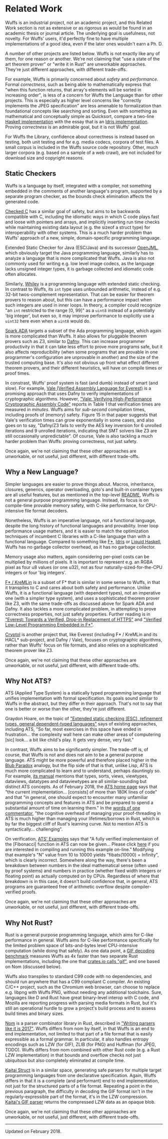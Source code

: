 # Related Work

Wuffs is an industrial project, not an academic project, and this Related Work
section is not as extensive or as rigorous as would be found in an academic
thesis or journal article. The underlying goal is usefulness, not novelty. For
Wuffs' users, it'd perfectly fine to have multiple implementations of a good
idea, even if the later ones wouldn't earn a Ph. D.

A number of other projects are listed below. Wuffs is not exactly like any of
them, for one reason or another. We're not claiming that "use a state of the
art theorem prover" or "write it in Rust" are unworkable approaches. They're
just different approaches, with different trade-offs.

For example, Wuffs is primarily concerned about *safety* and *performance*.
Formal *correctness*, such as being able to mathematically express that "when
this function returns, that array's elements will be sorted in increasing
order", is less of a concern for Wuffs the Language than for other projects.
This is especially as higher level concerns like "correctly implements the JPEG
specification" are less amenable to formalization than foundational concepts
like searching and sorting. Even with something as mathematical and
conceptually simple as Quicksort, compare a two-line [Haskell
implementation](https://rosettacode.org/wiki/Sorting_algorithms/Quicksort#Haskell)
with the essay that is an [Idris
implementation](https://github.com/bmsherman/blog/wiki/Quicksort-in-Idris).
Proving *correctness* is an admirable goal, but it is not Wuffs' goal.

For Wuffs the Library, confidence about correctness is instead based on
testing, both unit testing and for e.g. media codecs, corpora of test files. A
small corpus is included in the Wuffs source code repository. Other, much
larger corpora (e.g. based on a sample of a web crawl), are not included for
download size and copyright reasons.


## Static Checkers

Wuffs is a language by itself, integrated with a compiler, not something
embedded in the comments of another language's program, supported by a separate
program checker, as the bounds check elimination affects the generated code.

[Checked C](https://www.microsoft.com/en-us/research/project/checked-c/) has a
similar goal of safety, but aims to be backwards compatible with C, including
the idiomatic ways in which C code plays fast and loose with pointers and
arrays, and implicitly inserting run time checks while maintaining existing
data layout (e.g. the sizeof a struct type) for interoperability with other
systems. This is a much harder problem than Wuffs' approach of a new, simple,
domain-specific programming language.

Extended Static Checker for Java (ESC/Java) and its successor
[OpenJML](http://www.openjml.org/), which obviously target the Java programming
language, similarly has to analyze a language that is more complicated that
Wuffs. Java is also not commonly used for writing e.g. low level image codecs,
as the language lacks unsigned integer types, it is garbage collected and
idiomatic code often allocates.

Similarly, [Whiley](http://whiley.org/) is a programming language with extended
static checking. In contrast to Wuffs, its `int` type uses unbounded
arithmetic, instead of e.g. 32-bit twos-complement representation. That can be
easier for theorem provers to reason about, but this can have a performance
impact when such integers are used in inner loops. In theory, a compiler could
recognize "an `int` restricted to the range [0, 99]" as a `uint8` instead of a
potentially 'big integer', but even so, it may improve performance to
explicitly use a `uint32` here even when a `uint8` would do.

[Spark ADA](http://libre.adacore.com/tools/spark-gpl-edition/) targets a subset
of the Ada programming language, which again is more complicated than Wuffs. It
also allows for pluggable theorem provers such as Z3, similar to
[Dafny](http://research.microsoft.com/dafny). This can increase programmer
productivity in that it can take less effort to prove more programs safe, but
it also affects reproducibility (when some programs that are provable in one
programmer's configuration are unprovable in another) and the size of the
trusted computing base. It's also not obvious up front what effect different
theorem provers, and their different heuristics, will have on compile times or
proof times.

In constrast, Wuffs' proof system is fast (and dumb) instead of smart (and
slow). For example, [Vale (Verified Assembly Language for
Everest)](https://github.com/project-everest/vale) is a promising approach that
uses Dafny to verify implementations of cryptographic algorithms. However,
["Vale: Verifying High-Performance Cryptographic Assembly
Code"](http://www.andrew.cmu.edu/user/bparno/papers/vale.pdf) reports in Table
1 that verification times are measured in *minutes*. Wuffs aims for
*sub-second* compilation times, including proofs of (memory) safety. Figure 15
in that paper suggests that Vale's verification times can grow exponentially in
some cases, and also goes on to say, "Dafny/Z3 fails to verify the AES key
inversion for 6 unrolled iterations and 9 unrolled iterations, indicating that
SMT solvers like Z3 are still occasionally unpredictable". Of course, Vale is
also tackling a much harder problem than Wuffs: proving correctness, not just
safety.

Once again, we're not claiming that these other approaches are unworkable, or
not useful, just different, with different trade-offs.


## Why a New Language?

Simpler languages are easier to prove things about. Macros, inheritance,
closures, generics, operator overloading, goto's and built-in container types
are all useful features, but as mentioned in the top-level
[README](/README.md), Wuffs is not a general purpose programming language.
Instead, its focus is on compile-time provable memory safety, with C-like
performance, for CPU-intensive file format decoders.

Nonetheless, Wuffs is an imperative language, not a functional language,
despite the long history of functional languages and provability. Inner loop
performance usage matters, and it is easier to match the optimization
techniques of incumbent C libraries with a C-like language than with a
functional language. Compared to something like
[F\*](https://www.fstar-lang.org/), [Idris](https://www.idris-lang.org/) or
[Liquid Haskell](https://ucsd-progsys.github.io/liquidhaskell-blog/), Wuffs has
no garbage collector overhead, as it has no garbage collector.

Memory usage also matters, again considering per-pixel costs can be multiplied
by millions of pixels. It is important to represent e.g. an RGBA pixel as four
u8 values (or one u32), not as four naturally-sized-for-the-CPU integers or
four 'big integers'.

[F\* / KreMLin](https://github.com/FStarLang/kremlin) is a subset of F\* that
is similar in some sense to Wuffs, in that it transpiles to C and cares about
both safety and performance. Unlike Wuffs, it is a functional language (with
dependent types), not an imperative one (with a simpler type system), and uses
a sophisticated theorem prover like Z3, with the same trade-offs as discussed
above for Spark ADA and Dafny. It also tackles a more complicated problem, in
attempting to prove correctness properties, not just safety properties. Further
reading is in ["Everest: Towards a Verified, Drop-in Replacement of
HTTPS"](https://project-everest.github.io/assets/snapl2017.pdf) and ["Verified
Low-Level Programming Embedded in F\*"](https://arxiv.org/pdf/1703.00053.pdf).

[Cryptol](https://github.com/GaloisInc/cryptol) is another project that, like
Everest (including F\* / KreMLin and its HACL\* sub-project, and Dafny / Vale),
focuses on cryptographic algorithms, rather than Wuffs' focus on file formats,
and also relies on a sophisticated theorem prover like Z3.

Once again, we're not claiming that these other approaches are unworkable, or
not useful, just different, with different trade-offs.


## Why Not ATS?

ATS (Applied Type System) is a statically typed programming language that
unifies implementation with formal specification. Its goals sound similar to
Wuffs in the abstract, but they differ in their approach. That's not to say
that one is better or worse than the other, they're just different.

Graydon Hoare, on the topic of ["Extended static checking (ESC), refinement
types, general dependent-typed
languages"](https://graydon2.dreamwidth.org/253769.html) says of existing
approaches, including ATS, "So far, most exercises in this space have ended in
frustration... the complexity wall here can make other areas of computering
[sic] look... a bit like child's play. It gets very dense, very fast."

In contrast, Wuffs aims to be significantly simpler. The trade-off is, of
course, that Wuffs is not and does not aim to be a general purpose language.
ATS might be more powerful and therefore placed higher in the [Blub
Paradox](http://www.paulgraham.com/avg.html) analogy, but the flip side of that
is that, unlike Lisp, ATS is much more complicated to learn and to understand,
perhaps dauntingly so. For example, [its
manual](http://ats-lang.sourceforge.net/DOCUMENT/INT2PROGINATS/HTML/book1.html)
mentions that types, sorts, views, viewtypes, dataviews, datatypes and
dataviewtypes are all similar-sounding but distinct ATS concepts. As of
February 2018, the [ATS home page](http://www.ats-lang.org/) says that "the
current implementation... [consists] of more than 180K lines of code" and that
"in general, one should expect to encounter many unfamiliar programming
concepts and features in ATS and be prepared to spend a substantial amount of
time on learning them." In the [words of one
commentator](https://www.reddit.com/r/rust/comments/7d85sj/puffs_a_new_language_for_parsing_untrusted_files/dpx0hp7/),
"the cognitive overhead of managing your proof-threading in ATS is much higher
than managing your lifetimes/borrows in Rust, which is by far the biggest cliff
of Rust's learning curve. Not to mention ATS is syntactically... challenging".

On verification, [ATS' Examples](http://www.ats-lang.org/Examples.html) says
that "A fully verified implementaion of the [Fibonacci] function in ATS can now
be given... Please click
[here](http://www.ats-lang.org/SERVER/MYCODE/Patsoptaas_serve.php?mycode_fil=fibats)
if you are interested in compiling and running this example on-line." Modifying
that example's "N" value from 10 to 10000 yields "fibats(10000) = Infinity",
which is clearly incorrect. Somewhere along the way, there's been a breakdown
between numbers in the ideal mathematical sense (often used by proof systems)
and numbers in practice (whether fixed width integers or floating point) as
actually computed on by CPUs. Regardless of where that breakdown is in this
case, it doesn't build confidence that, in general, ATS programs are guaranteed
free of arithmetic overflow despite compiler-verified proofs.

Once again, we're not claiming that these other approaches are unworkable, or
not useful, just different, with different trade-offs.


## Why Not Rust?

Rust is a general purpose programming language, which aims for C-like
performance in general. Wuffs aims for C-like performance specifically for the
limited problem space of bits-and-bytes level CPU-intensive computation (while
doing that safely). As one data point, a [GIF decoding
benchmark](https://github.com/google/wuffs/commit/9a463d46) measures Wuffs as
4x faster than two separate Rust implementations, including the one that
[crates.io calls "gif"](https://crates.io/crates/gif), and one based on Nom
(discussed below).

Wuffs also transpiles to standard C99 code with no dependencies, and should run
anywhere that has a C99 compliant C compiler. An existing C/C++ project, such
as the Chromium web browser, can choose to replace e.g. libpng with Wuffs PNG,
without needing any additional toolchains. Sure, languages like D and Rust have
great binary-level interop with C code, and Mozilla are reporting progress with
parsing media formats in Rust, but it's still an operational hurdle to grow a
project's build process and to assess build times and binary sizes.

[Nom](https://github.com/Geal/nom) is a parser combinator library in Rust,
described in ["Writing parsers like it is
2017"](http://spw17.langsec.org/papers/chifflier-parsing-in-2017.pdf). Wuffs
differs from nom by itself, in that Wuffs is an end to end implementation, not
limited to that part of a file format that is easily expressible as a formal
grammar. In particular, it also handles entropy encodings such as LZW (for
GIF), ZLIB (for PNG) and Huffman (for JPEG, TODO). Wuffs differs from nom
combined with other Rust code (e.g. a Rust LZW implementation) in that bounds
and overflow checks not just ubiquitous but also completely eliminated at
compile time.

[Kaitai Struct](http://kaitai.io/) is in a similar space, generating safe
parsers for multiple target programming languages from one declarative
specification. Again, Wuffs differs in that it is a complete (and performant)
end to end implementation, not just for the structured parts of a file format.
Repeating a point in the previous paragraph, the difficulty in decoding the GIF
format isn't in the regularly-expressible part of the format, it's in the LZW
compression. [Kaitai's GIF parser](http://formats.kaitai.io/gif/index.html)
returns the compressed LZW data as an opaque blob.

Once again, we're not claiming that these other approaches are unworkable, or
not useful, just different, with different trade-offs.


---

Updated on February 2018.
